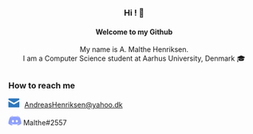 <div align="center">

  <h3>Hi ! 👋</h3>
  <h4>Welcome to my Github</h4>
  <p>My name is A. Malthe Henriksen.</br>
  I am a Computer Science student at Aarhus University, Denmark 🎓 </p>
  
  <h2></h2>
  <div>
  
  </div>
</div>


<hline>


### How to reach me
 ![email-logo]⠀<AndreasHenriksen@yahoo.dk>

![discord-logo] Malthe#2557

<!--
- 👋 Hi, I’m @r59q
- 👀 I’m interested in ...
- 🌱 I’m currently learning ...
- 💞️ I’m looking to collaborate on ...
- 📫 How to reach me ...
-->
<!---
r59q/r59q is a ✨ special ✨ repository because its `README.md` (this file) appears on your GitHub profile.
You can click the Preview link to take a look at your changes.
--->

[discord-logo]: https://github.com/r59q/r59q/blob/main/discord-26x19.png
[email-logo]: https://github.com/r59q/r59q/blob/main/email-22x18.png
[linkedin-shield]: https://img.shields.io/badge/-LinkedIn-black.svg?style=for-the-badge&logo=linkedin&colorB=555
[linkedin-url]: https://www.linkedin.com/in/a-malthe-henriksen-2830ba217/
